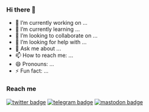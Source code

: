 ### Hi there 👋


- 🔭 I’m currently working on ...
- 🌱 I’m currently learning ...
- 👯 I’m looking to collaborate on ...
- 🤔 I’m looking for help with ...
- 💬 Ask me about ...
- 📫 How to reach me: ...
- 😄 Pronouns: ...
- ⚡ Fun fact: ...

### Reach me 
[![twitter badge](https://img.shields.io/badge/NandiyaLive-30302f?style=flat&logo=twitter)](https://twitter.com/NandiyaLive)
[![telegram badge](https://img.shields.io/badge/NandiyaLive-30302f?style=flat&logo=telegram)](https://t.me/NandiyaLive)
[![mastodon badge](https://img.shields.io/badge/NandiyaLive-30302f?style=flat&logo=mastodon)](https://mastodon.social/@NandiyaLive)
